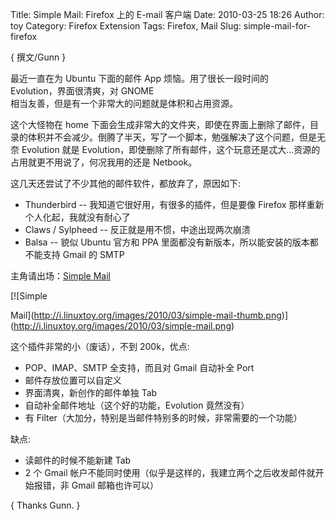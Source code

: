 Title: Simple Mail: Firefox 上的 E-mail 客户端
Date: 2010-03-25 18:26
Author: toy
Category: Firefox Extension
Tags: Firefox, Mail
Slug: simple-mail-for-firefox

{ 撰文/Gunn }

最近一直在为 Ubuntu 下面的邮件 App 烦恼。用了很长一段时间的  
Evolution，界面很清爽，对 GNOME  
相当友善，但是有一个非常大的问题就是体积和占用资源。

这个大怪物在 home
下面会生成非常大的文件夹，即使在界面上删除了邮件，目录的体积并不会减少。倒腾了半天，写了一个脚本，勉强解决了这个问题，但是无奈
Evolution 就是
Evolution，即使删除了所有邮件，这个玩意还是忒大...资源的占用就更不用说了，何况我用的还是
Netbook。

这几天还尝试了不少其他的邮件软件，都放弃了，原因如下:

+ Thunderbird -- 我知道它很好用，有很多的插件，但是要像 Firefox
那样重新个人化起，我就没有耐心了  
+ Claws / Sylpheed -- 反正就是用不惯，中途出现两次崩溃  
+ Balsa -- 貌似 Ubuntu 官方和 PPA
里面都没有新版本，所以能安装的版本都不能支持 Gmail 的 SMTP

主角请出场：[Simple
Mail](https://addons.mozilla.org/en-US/firefox/addon/5593)

[![Simple  

Mail](http://i.linuxtoy.org/images/2010/03/simple-mail-thumb.png)](http://i.linuxtoy.org/images/2010/03/simple-mail.png)

这个插件非常的小（废话），不到 200k，优点:

+ POP、IMAP、SMTP 全支持，而且对 Gmail 自动补全 Port  
+ 邮件存放位置可以自定义  
+ 界面清爽，新创作的邮件单独 Tab  
+ 自动补全邮件地址（这个好的功能，Evolution 竟然没有）  
+ 有 Filter（大加分，特别是当邮件特别多的时候，非常需要的一个功能）

缺点:

+ 读邮件的时候不能新建 Tab  
+ 2 个 Gmail
帐户不能同时使用（似乎是这样的，我建立两个之后收发邮件就开始报错，非
Gmail 邮箱也许可以）

{ Thanks Gunn. }
